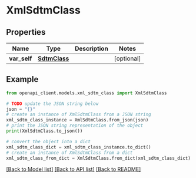 # XmlSdtmClass


## Properties

Name | Type | Description | Notes
------------ | ------------- | ------------- | -------------
**var_self** | [**SdtmClass**](SdtmClass.md) |  | [optional] 

## Example

```python
from openapi_client.models.xml_sdtm_class import XmlSdtmClass

# TODO update the JSON string below
json = "{}"
# create an instance of XmlSdtmClass from a JSON string
xml_sdtm_class_instance = XmlSdtmClass.from_json(json)
# print the JSON string representation of the object
print(XmlSdtmClass.to_json())

# convert the object into a dict
xml_sdtm_class_dict = xml_sdtm_class_instance.to_dict()
# create an instance of XmlSdtmClass from a dict
xml_sdtm_class_from_dict = XmlSdtmClass.from_dict(xml_sdtm_class_dict)
```
[[Back to Model list]](../README.md#documentation-for-models) [[Back to API list]](../README.md#documentation-for-api-endpoints) [[Back to README]](../README.md)


